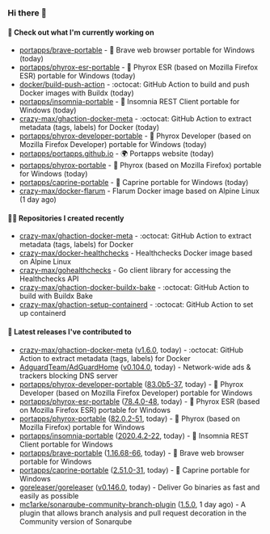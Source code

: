 ### Hi there 👋

#### 👷 Check out what I'm currently working on

- [portapps/brave-portable](https://github.com/portapps/brave-portable) - 🚀 Brave web browser portable for Windows (today)
- [portapps/phyrox-esr-portable](https://github.com/portapps/phyrox-esr-portable) - 🚀 Phyrox ESR (based on Mozilla Firefox ESR) portable for Windows (today)
- [docker/build-push-action](https://github.com/docker/build-push-action) - :octocat: GitHub Action to build and push Docker images with Buildx (today)
- [portapps/insomnia-portable](https://github.com/portapps/insomnia-portable) - 🚀 Insomnia REST Client portable for Windows (today)
- [crazy-max/ghaction-docker-meta](https://github.com/crazy-max/ghaction-docker-meta) - :octocat: GitHub Action to extract metadata (tags, labels) for Docker (today)
- [portapps/phyrox-developer-portable](https://github.com/portapps/phyrox-developer-portable) - 🚀 Phyrox Developer (based on Mozilla Firefox Developer) portable for Windows (today)
- [portapps/portapps.github.io](https://github.com/portapps/portapps.github.io) - 🌍 Portapps website (today)
- [portapps/phyrox-portable](https://github.com/portapps/phyrox-portable) - 🚀 Phyrox (based on Mozilla Firefox) portable for Windows (today)
- [portapps/caprine-portable](https://github.com/portapps/caprine-portable) - 🚀 Caprine portable for Windows (today)
- [crazy-max/docker-flarum](https://github.com/crazy-max/docker-flarum) - Flarum Docker image based on Alpine Linux (1 day ago)

#### 👨‍💻 Repositories I created recently

- [crazy-max/ghaction-docker-meta](https://github.com/crazy-max/ghaction-docker-meta) - :octocat: GitHub Action to extract metadata (tags, labels) for Docker
- [crazy-max/docker-healthchecks](https://github.com/crazy-max/docker-healthchecks) - Healthchecks Docker image based on Alpine Linux
- [crazy-max/gohealthchecks](https://github.com/crazy-max/gohealthchecks) - Go client library for accessing the Healthchecks API
- [crazy-max/ghaction-docker-buildx-bake](https://github.com/crazy-max/ghaction-docker-buildx-bake) - :octocat: GitHub Action to build with Buildx Bake
- [crazy-max/ghaction-setup-containerd](https://github.com/crazy-max/ghaction-setup-containerd) - :octocat: GitHub Action to set up containerd

#### 🚀 Latest releases I've contributed to

- [crazy-max/ghaction-docker-meta](https://github.com/crazy-max/ghaction-docker-meta) ([v1.6.0](https://github.com/crazy-max/ghaction-docker-meta/releases/tag/v1.6.0), today) - :octocat: GitHub Action to extract metadata (tags, labels) for Docker
- [AdguardTeam/AdGuardHome](https://github.com/AdguardTeam/AdGuardHome) ([v0.104.0](https://github.com/AdguardTeam/AdGuardHome/releases/tag/v0.104.0), today) - Network-wide ads &amp; trackers blocking DNS server
- [portapps/phyrox-developer-portable](https://github.com/portapps/phyrox-developer-portable) ([83.0b5-37](https://github.com/portapps/phyrox-developer-portable/releases/tag/83.0b5-37), today) - 🚀 Phyrox Developer (based on Mozilla Firefox Developer) portable for Windows
- [portapps/phyrox-esr-portable](https://github.com/portapps/phyrox-esr-portable) ([78.4.0-48](https://github.com/portapps/phyrox-esr-portable/releases/tag/78.4.0-48), today) - 🚀 Phyrox ESR (based on Mozilla Firefox ESR) portable for Windows
- [portapps/phyrox-portable](https://github.com/portapps/phyrox-portable) ([82.0.2-51](https://github.com/portapps/phyrox-portable/releases/tag/82.0.2-51), today) - 🚀 Phyrox (based on Mozilla Firefox) portable for Windows
- [portapps/insomnia-portable](https://github.com/portapps/insomnia-portable) ([2020.4.2-22](https://github.com/portapps/insomnia-portable/releases/tag/2020.4.2-22), today) - 🚀 Insomnia REST Client portable for Windows
- [portapps/brave-portable](https://github.com/portapps/brave-portable) ([1.16.68-66](https://github.com/portapps/brave-portable/releases/tag/1.16.68-66), today) - 🚀 Brave web browser portable for Windows
- [portapps/caprine-portable](https://github.com/portapps/caprine-portable) ([2.51.0-31](https://github.com/portapps/caprine-portable/releases/tag/2.51.0-31), today) - 🚀 Caprine portable for Windows
- [goreleaser/goreleaser](https://github.com/goreleaser/goreleaser) ([v0.146.0](https://github.com/goreleaser/goreleaser/releases/tag/v0.146.0), today) - Deliver Go binaries as fast and easily as possible
- [mc1arke/sonarqube-community-branch-plugin](https://github.com/mc1arke/sonarqube-community-branch-plugin) ([1.5.0](https://github.com/mc1arke/sonarqube-community-branch-plugin/releases/tag/1.5.0), 1 day ago) - A plugin that allows branch analysis and pull request decoration in the Community version of Sonarqube
